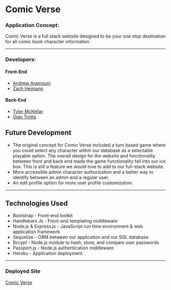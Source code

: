 # Comic Verse

### Application Concept:
Comic Verse is a full stack website designed to be your one stop destination for all comic book character information. 

***
### Developers: 
#### Front-End
* [Andrew Aramouni](https://github.com/ShampooPencil)
* [Zach Heimann](https://github.com/zrh231)
#### Back-End
* [Tyler McKellar](https://github.com/MistaWizard)
* [Gian Trotta](https://github.com/giantrotta24)

## Future Development
* The original concept for Comic Verse included a turn based game where you could select any character within our database as a selectable playable option. The overall design for the website and functionality between front and back end made the game functionality fall into our ice box. This is still a feature we would love to add to our full-stack website. 
* More accessible admin character authorization and a better way to identify between an admin and a regular user. 
* An edit profile option for more user profile customization.

***
## Technologies Used
* Bootstrap - Front-end toolkit
* Handlebars Js - Front-end templating middleware
* Node.js & Express.js - JavaScript run time environment & web application framework
* Sequelize - ORM between our application and our SQL database
* Bcrypt - Node.js module to hash, store, and compare user passwords
* Passport.js - Node.js authentication middleware
* Heroku - Application deployment

***
### Deployed Site
[Comic Verse](https://comicverse.herokuapp.com/)    

